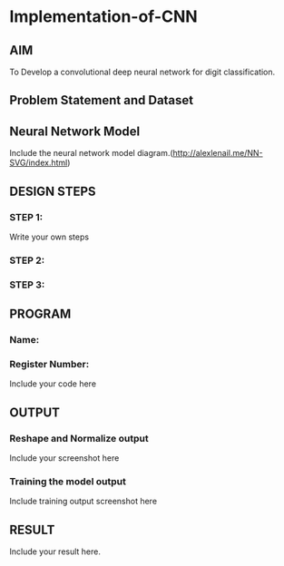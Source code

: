 # Implementation-of-CNN

## AIM

To Develop a convolutional deep neural network for digit classification.

## Problem Statement and Dataset

## Neural Network Model

Include the neural network model diagram.(http://alexlenail.me/NN-SVG/index.html)

## DESIGN STEPS

### STEP 1:
Write your own steps

### STEP 2:

### STEP 3:


## PROGRAM

### Name:
### Register Number:


Include your code here

## OUTPUT

### Reshape and Normalize output

Include your screenshot here

### Training the model output

Include training output screenshot here



## RESULT
Include your result here.
